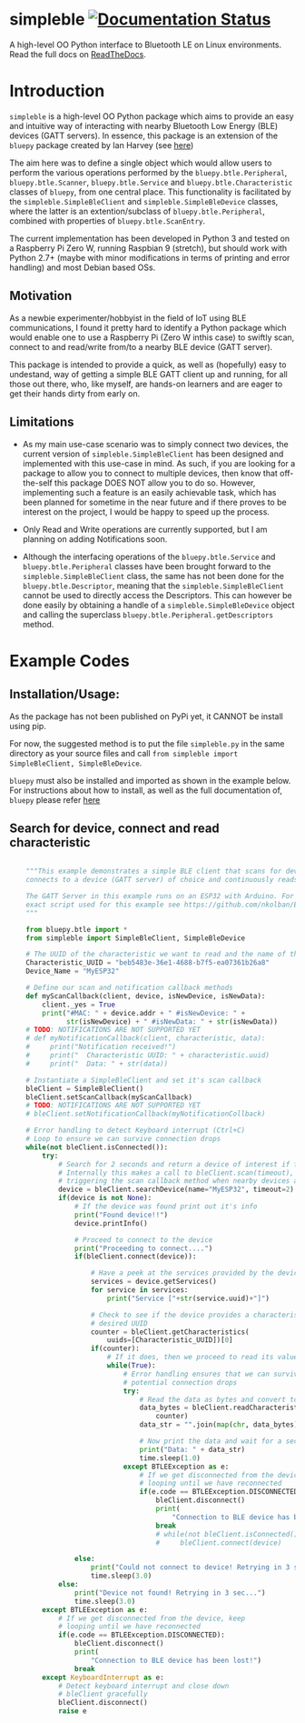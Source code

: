 # simpleble     [![Documentation Status](https://readthedocs.org/projects/simpleble/badge/?version=latest)](http://simpleble.readthedocs.io/en/latest/?badge=latest)
A high-level OO Python interface to Bluetooth LE on Linux environments. Read the full docs on [ReadTheDocs](http://simpleble.readthedocs.io).

Introduction
============

``simpleble`` is a high-level OO Python package which aims to provide an easy and intuitive way of interacting with nearby Bluetooth Low Energy (BLE) devices (GATT servers). In essence, this package is an extension of the ``bluepy`` package created by Ian Harvey (see [here](https://github.com/IanHarvey/bluepy))

The aim here was to define a single object which would allow users to perform the various operations performed by the ``bluepy.btle.Peripheral``, ``bluepy.btle.Scanner``, ``bluepy.btle.Service`` and ``bluepy.btle.Characteristic`` classes of ``bluepy``, from one central place. This functionality is facilitated by the ``simpleble.SimpleBleClient`` and ``simpleble.SimpleBleDevice`` classes, where the latter is an extention/subclass of ``bluepy.btle.Peripheral``, combined with properties of ``bluepy.btle.ScanEntry``. 

The current implementation has been developed in Python 3 and tested on a Raspberry Pi Zero W, running Raspbian 9 (stretch), but should work with Python 2.7+ (maybe with minor modifications in terms of printing and error handling) and most Debian based OSs. 

Motivation
---------- 

As a newbie experimenter/hobbyist in the field of IoT using BLE communications, I found it pretty hard to identify a Python package which would enable one to use a Raspberry Pi (Zero W inthis case) to swiftly scan, connect to and read/write from/to a nearby BLE device (GATT server). 

This package is intended to provide a quick, as well as (hopefully) easy to undestand, way of getting a simple BLE GATT client up and running, for all those out there, who, like myself, are hands-on learners and are eager to get their hands dirty from early on. 

Limitations
-----------

- As my main use-case scenario was to simply connect two devices, the current version of `simpleble.SimpleBleClient` has been designed and implemented with this use-case in mind. As such, if you are looking for a package to allow you to connect to multiple devices, then know that off-the-self this package DOES NOT allow you to do so. However, implementing such a feature is an easily achievable task, which has been planned for sometime in the near future and if there proves to be interest on the project, I would be happy to speed up the process.

- Only Read and Write operations are currently supported, but I am planning on adding Notifications soon.

- Although the interfacing operations of the `bluepy.btle.Service` and `bluepy.btle.Peripheral` classes have been brought forward to the `simpleble.SimpleBleClient` class, the same has not been done for the `bluepy.btle.Descriptor`, meaning that the `simpleble.SimpleBleClient` cannot be used to directly access the Descriptors. This can however be done easily by obtaining a handle of a `simpleble.SimpleBleDevice` object and calling the superclass `bluepy.btle.Peripheral.getDescriptors` method. 

Example Codes
=============

Installation/Usage:
-------------------
As the package has not been published on PyPi yet, it CANNOT be install using pip. 

For now, the suggested method is to put the file `simpleble.py` in the same directory as your source files and call ``from simpleble import SimpleBleClient, SimpleBleDevice``.

``bluepy`` must also be installed and imported as shown in the example below.
For instructions about how to install, as well as the full documentation of, ``bluepy`` please refer [here](https://github.com/IanHarvey/bluepy)

Search for device, connect and read characteristic
--------------------------------------------------
```python

    """This example demonstrates a simple BLE client that scans for devices, 
    connects to a device (GATT server) of choice and continuously reads a characteristic on that device.

    The GATT Server in this example runs on an ESP32 with Arduino. For the    
    exact script used for this example see https://github.com/nkolban/ESP32_BLE_Arduino/blob/6bad7b42a96f0aa493323ef4821a8efb0e8815f2/examples/BLE_notify/BLE_notify.ino 
    """

    from bluepy.btle import *
    from simpleble import SimpleBleClient, SimpleBleDevice

    # The UUID of the characteristic we want to read and the name of the device # we want to read it from
    Characteristic_UUID = "beb5483e-36e1-4688-b7f5-ea07361b26a8"
    Device_Name = "MyESP32"

    # Define our scan and notification callback methods
    def myScanCallback(client, device, isNewDevice, isNewData):
        client._yes = True
        print("#MAC: " + device.addr + " #isNewDevice: " +
              str(isNewDevice) + " #isNewData: " + str(isNewData))
    # TODO: NOTIFICATIONS ARE NOT SUPPORTED YET
    # def myNotificationCallback(client, characteristic, data):
    #     print("Notification received!")
    #     print("  Characteristic UUID: " + characteristic.uuid)
    #     print("  Data: " + str(data))

    # Instantiate a SimpleBleClient and set it's scan callback
    bleClient = SimpleBleClient()
    bleClient.setScanCallback(myScanCallback)
    # TODO: NOTIFICATIONS ARE NOT SUPPORTED YET
    # bleClient.setNotificationCallback(myNotificationCollback)

    # Error handling to detect Keyboard interrupt (Ctrl+C)
    # Loop to ensure we can survive connection drops
    while(not bleClient.isConnected()):
        try:
            # Search for 2 seconds and return a device of interest if found.
            # Internally this makes a call to bleClient.scan(timeout), thus
            # triggering the scan callback method when nearby devices are detected
            device = bleClient.searchDevice(name="MyESP32", timeout=2)
            if(device is not None):
                # If the device was found print out it's info
                print("Found device!!")
                device.printInfo()

                # Proceed to connect to the device
                print("Proceeding to connect....")
                if(bleClient.connect(device)):

                    # Have a peek at the services provided by the device
                    services = device.getServices()
                    for service in services:
                        print("Service ["+str(service.uuid)+"]")

                    # Check to see if the device provides a characteristic with the
                    # desired UUID
                    counter = bleClient.getCharacteristics(
                        uuids=[Characteristic_UUID])[0]
                    if(counter):
                        # If it does, then we proceed to read its value every second
                        while(True):
                            # Error handling ensures that we can survive from
                            # potential connection drops
                            try:
                                # Read the data as bytes and convert to string
                                data_bytes = bleClient.readCharacteristic(
                                    counter)
                                data_str = "".join(map(chr, data_bytes))

                                # Now print the data and wait for a second
                                print("Data: " + data_str)
                                time.sleep(1.0)
                            except BTLEException as e:
                                # If we get disconnected from the device, keep
                                # looping until we have reconnected
                                if(e.code == BTLEException.DISCONNECTED):
                                    bleClient.disconnect()
                                    print(
                                        "Connection to BLE device has been lost!")
                                    break
                                    # while(not bleClient.isConnected()):
                                    #     bleClient.connect(device)

                else:
                    print("Could not connect to device! Retrying in 3 sec...")
                    time.sleep(3.0)
            else:
                print("Device not found! Retrying in 3 sec...")
                time.sleep(3.0)
        except BTLEException as e:
            # If we get disconnected from the device, keep
            # looping until we have reconnected
            if(e.code == BTLEException.DISCONNECTED):
                bleClient.disconnect()
                print(
                    "Connection to BLE device has been lost!")
                break
        except KeyboardInterrupt as e:
            # Detect keyboard interrupt and close down
            # bleClient gracefully
            bleClient.disconnect()
            raise e
```    
